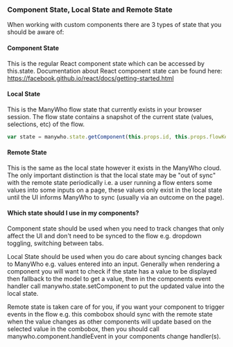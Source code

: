 ### Component State, Local State and Remote State
When working with custom components there are 3 types of state that you should be aware of:

#### Component State
This is the regular React component state which can be accessed by this.state. Documentation about React component state can be found here: https://facebook.github.io/react/docs/getting-started.html

#### Local State
This is the ManyWho flow state that currently exists in your browser session. The flow state contains a snapshot of the current state (values, selections, etc) of the flow.

```javascript
var state = manywho.state.getComponent(this.props.id, this.props.flowKey);
```

#### Remote State
This is the same as the local state however it exists in the ManyWho cloud. The only important distinction is that the local state may be "out of sync" with the remote state periodically i.e. a user running a flow enters some values into some inputs on a page, these values only exist in the local state until the UI informs ManyWho to sync (usually via an outcome on the page).

#### Which state should I use in my components?
Component state should be used when you need to track changes that only affect the UI and don't need to be synced to the flow e.g. dropdown toggling, switching between tabs.

Local State should be used when you do care about syncing changes back to ManyWho e.g. values entered into an input. Generally when rendering a component you will want to check if the state has a value to be displayed then fallback to the model to get a value, then in the components event handler call manywho.state.setComponent to put the updated value into the local state.

Remote state is taken care of for you, if you want your component to trigger events in the flow e.g. this combobox should sync with the remote state when the value changes as other components will update based on the selected value in the combobox, then you should call manywho.component.handleEvent in your components change handler(s).
